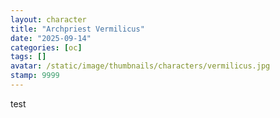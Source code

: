 ```yaml
---
layout: character
title: "Archpriest Vermilicus" 
date: "2025-09-14"
categories: [oc]
tags: [] 
avatar: /static/image/thumbnails/characters/vermilicus.jpg
stamp: 9999
---
```

test
